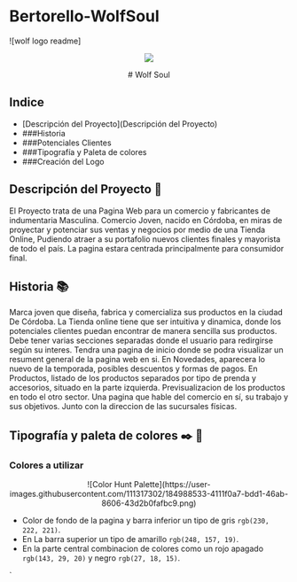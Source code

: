 # Bertorello-WolfSoul
![wolf logo readme]
<p align="center">
   <img src="https://user-images.githubusercontent.com/111317302/184967631-e13fd995-3c27-40af-922e-0369a3e989da.jpg"/><p/>
<p align="center">
# Wolf Soul<p/>

## Indice

- [Descripción del Proyecto](Descripción del Proyecto)
- ###Historia
- ###Potenciales Clientes
- ###Tipografía y Paleta de colores
- ###Creación del Logo

## Descripción del Proyecto :wolf:

El Proyecto trata de una Pagina Web para un comercio y fabricantes de indumentaria Masculina. Comercio Joven, nacido en Córdoba, en miras de proyectar y potenciar sus ventas y negocios por medio de una Tienda Online, Pudiendo atraer a su portafolio nuevos clientes finales y mayorista de todo el país. La pagina estara centrada principalmente para consumidor final.

## Historia :books:

Marca joven que diseña, fabrica y comercializa sus productos en la ciudad De Córdoba.
La Tienda online tiene que ser intuitiva y dinamica, donde los potenciales clientes puedan encontrar de manera sencilla sus productos.
Debe tener varias secciones separadas donde el usuario para redirgirse según su interes.
Tendra una pagina de inicio donde se podra visualizar un resument general de la pagina web en si.
En Novedades, aparecera lo nuevo de la temporada, posibles descuentos y formas de pagos.
En Productos,  listado de los productos separados por tipo de prenda y accesorios, situado en la parte izquierda. Previsualizacion de los productos en todo el otro sector.
Una pagina que hable del comercio en sí, su trabajo y sus objetivos. Junto con la direccion de las sucursales físicas.

## Tipografía y paleta de colores :black_nib: :art:



### Colores a utilizar
<p align="center">![Color Hunt Palette](https://user-images.githubusercontent.com/111317302/184988533-4111f0a7-bdd1-46ab-8606-43d2b0fafbc9.png)</p>

- Color de fondo de la pagina y barra inferior un tipo de gris `rgb(230, 222, 221)`.
- En La barra superior un tipo de amarillo `rgb(248, 157, 19)`.
- En la parte central combinacion de colores como un rojo apagado `rgb(143, 29, 20)` y negro `rgb(27, 18, 15)`.
 

`
